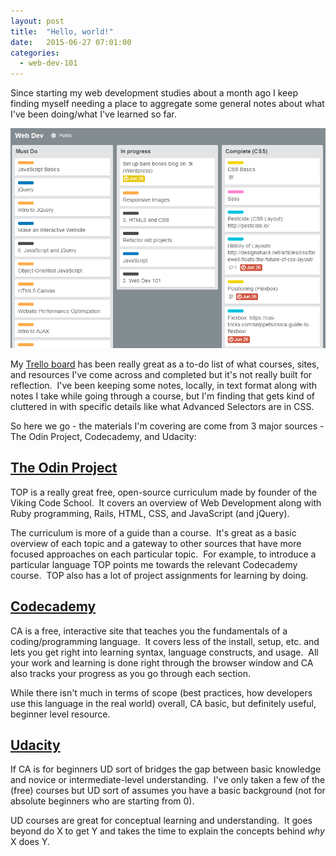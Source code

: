 ```yaml
---
layout: post
title:  "Hello, world!"
date:   2015-06-27 07:01:00
categories:
  - web-dev-101
---
```

Since starting my web development studies about a month ago I keep finding myself needing a place to aggregate some general notes about what I've been doing/what I've learned so far.

[![Trello Board](/images/2015/06/trello.png)](/images/2015/06/trello.png)

My [Trello board][board-url] has been really great as a to-do list of what courses, sites, and resources I've come across and completed but it's not really built for reflection.  I've been keeping some notes, locally, in text format along with notes I take while going through a course, but I'm finding that gets kind of cluttered in with specific details like what Advanced Selectors are in CSS.

So here we go - the materials I'm covering are come from 3 major sources - The Odin Project, Codecademy, and Udacity:

## [The Odin Project][top-url]
TOP is a really great free, open-source curriculum made by founder of the Viking Code School.  It covers an overview of Web Development along with Ruby programming, Rails, HTML, CSS, and JavaScript (and jQuery).

The curriculum is more of a guide than a course.  It's great as a basic overview of each topic and a gateway to other sources that have more focused approaches on each particular topic.  For example, to introduce a particular language TOP points me towards the relevant Codecademy course.  TOP also has a lot of project assignments for learning by doing.

## [Codecademy][ca-url]
CA is a free, interactive site that teaches you the fundamentals of a coding/programming language.  It covers less of the install, setup, etc. and lets you get right into learning syntax, language constructs, and usage.  All your work and learning is done right through the browser window and CA also tracks your progress as you go through each section.

While there isn't much in terms of scope (best practices, how developers use this language in the real world) overall, CA basic, but definitely useful, beginner level resource.

## [Udacity][ud-url]
If CA is for beginners UD sort of bridges the gap between basic knowledge and novice or intermediate-level understanding.  I've only taken a few of the (free) courses but UD sort of assumes you have a basic background (not for absolute beginners who are starting from 0).

UD courses are great for conceptual learning and understanding.  It goes beyond do X to get Y and takes the time to explain the concepts behind *why* X does Y.

[board-url]:  https://trello.com/b/I3by2MAE/web-dev
[top-url]:    http://www.theodinproject.com
[ca-url]:     http://www.codecademy.com
[ud-url]:     http://www.udacity.com/